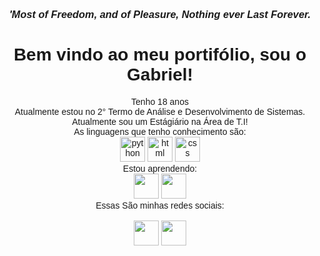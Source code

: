 <body style="font-family: 'Arial' ;">
    <h3 style="text-align: center ;">
        <i><strong>'Most of Freedom, and of Pleasure, Nothing ever Last Forever.</strong></i>
    </h3>
    <h1 style="text-align:center;">Bem vindo ao meu portifólio, sou o Gabriel!</h1>
    <div style="text-align:center;">
        Tenho 18 anos
        <br>
        Atualmente estou no 2° Termo de Análise e Desenvolvimento de Sistemas.
        <br>
        Atualmente sou um Estágiário na Área de T.I!
        <br>
        As linguagens que tenho conhecimento são:
        <br>
        <img src="https://cdn3.iconfinder.com/data/icons/logos-and-brands-adobe/512/267_Python-512.png" alt="python"
            width="40" height="40">
        <img src="https://cdn-icons-png.flaticon.com/512/919/919827.png" alt="html" width="40" height="40">
        <img src="https://cdn-icons-png.flaticon.com/512/732/732190.png" alt="css" width="40" height="40">
        <br>
        Estou aprendendo:
        <br>
        <img src="https://seeklogo.com/images/A/angular-icon-logo-9946B9795D-seeklogo.com.png" widht="40" height="40">
        <img src="https://icon-library.com/images/javascript-icon-png/javascript-icon-png-23.jpg" widht="40"
            height="40"> 
        <br>
        Essas São minhas redes sociais:
        <br>
        <br>
        <a href="https://instagram.com/gabrielf1g" target="_blank"><img src="https://img.shields.io/badge/-Instagram-%23E4405F?style=for-the-                           badge&logo=instagram&logoColor=white" target="_blank" width="40" height="40"></a>
        <a href="https://www.linkedin.com/in/gabriel-dos-santos-figueiredo-23583a229/)" target="_blank"><img src="https://img.shields.io/badge/-LinkedIn-               %230077B5?style=for-the-badge&logo=linkedin&logoColor=white" target="_blank" width="40" height="40"></a>

</body>
